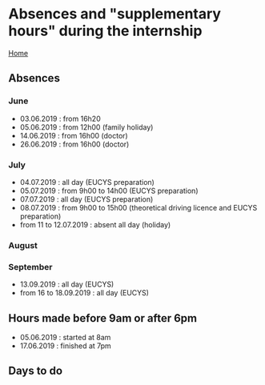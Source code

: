 # Absences and "supplementary hours" during the internship

[Home](../../README.md)

## Absences

### June

- 03.06.2019 : from 16h20
- 05.06.2019 : from 12h00 (family holiday)
- 14.06.2019 : from 16h00 (doctor)
- 26.06.2019 : from 16h00 (doctor)

### July

- 04.07.2019 : all day (EUCYS preparation)
- 05.07.2019 : from 9h00 to 14h00 (EUCYS preparation)
- 07.07.2019 : all day (EUCYS preparation)
- 08.07.2019 : from 9h00 to 15h00 (theoretical driving licence and EUCYS preparation)
- from 11 to 12.07.2019 : absent all day (holiday)

### August

### September

- 13.09.2019 : all day (EUCYS)
- from 16 to 18.09.2019 : all day (EUCYS)

## Hours made before 9am or after 6pm

- 05.06.2019 : started at 8am
- 17.06.2019 : finished at 7pm

## Days to do
